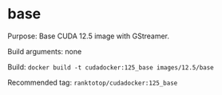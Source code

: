# base

Purpose: Base CUDA 12.5 image with GStreamer.

Build arguments: none

Build: `docker build -t cudadocker:125_base images/12.5/base`

Recommended tag: `ranktotop/cudadocker:125_base`
